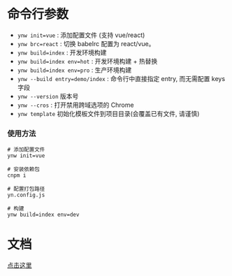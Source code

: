 # 命令行参数

- `ynw init=vue` : 添加配置文件 (支持 vue/react)
- `ynw brc=react` : 切换 babelrc 配置为 react/vue。
- `ynw build=index` : 开发环境构建
- `ynw build=index env=hot` : 开发环境构建 + 热替换
- `ynw build=index env=pro` : 生产环境构建
- `ynw --build entry=demo/index` : 命令行中直接指定 entry, 而无需配置 keys 字段
- `ynw --version` 版本号
- `ynw --cros` : 打开禁用跨域选项的 Chrome
- `ynw template` 初始化模板文件到项目目录(会覆盖已有文件, 请谨慎)

### 使用方法

```shell
# 添加配置文件
ynw init=vue

# 安装依赖包
cnpm i

# 配置打包路径
yn.config.js

# 构建
ynw build=index env=dev
```

# 文档

[点击这里](https://github.com/liqiang0335/ynw/tree/master/doc)
